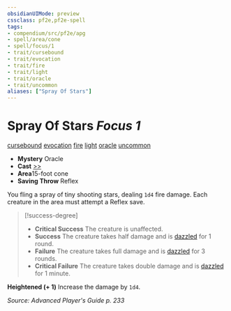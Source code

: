 ```yaml
---
obsidianUIMode: preview
cssclass: pf2e,pf2e-spell
tags:
- compendium/src/pf2e/apg
- spell/area/cone
- spell/focus/1
- trait/cursebound
- trait/evocation
- trait/fire
- trait/light
- trait/oracle
- trait/uncommon
aliases: ["Spray Of Stars"]
---
```

# Spray Of Stars *Focus 1*   
[cursebound](/rules/traits/cursebound-apg.md)  [evocation](/rules/traits/evocation.md)  [fire](/rules/traits/fire.md)  [light](/rules/traits/light.md)  [oracle](/rules/traits/oracle-apg.md)  [uncommon](/rules/traits/uncommon.md)  

- **Mystery** Oracle
- **Cast** [>>](/rules/core-rulebook/chapter-9-playing-the-game.md#Actions "Two-Action") 
- **Area**15-foot cone
- **Saving Throw** Reflex

You fling a spray of tiny shooting stars, dealing `1d4` fire damage. Each creature in the area must attempt a Reflex save.

> [!success-degree] 
> - **Critical Success** The creature is unaffected.
> - **Success** The creature takes half damage and is [dazzled](/rules/conditions.md#Dazzled) for 1 round.
> - **Failure** The creature takes full damage and is [dazzled](/rules/conditions.md#Dazzled) for 3 rounds.
> - **Critical Failure** The creature takes double damage and is [dazzled](/rules/conditions.md#Dazzled) for 1 minute.

**Heightened (+ 1)** Increase the damage by `1d4`.

*Source: Advanced Player's Guide p. 233*